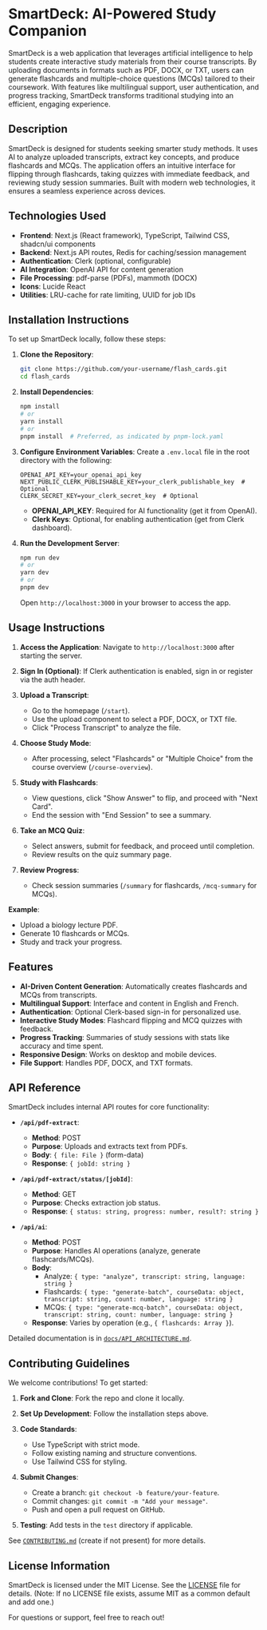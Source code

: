 # SmartDeck: AI-Powered Study Companion

SmartDeck is a web application that leverages artificial intelligence to help students create interactive study materials from their course transcripts. By uploading documents in formats such as PDF, DOCX, or TXT, users can generate flashcards and multiple-choice questions (MCQs) tailored to their coursework. With features like multilingual support, user authentication, and progress tracking, SmartDeck transforms traditional studying into an efficient, engaging experience.

## Description

SmartDeck is designed for students seeking smarter study methods. It uses AI to analyze uploaded transcripts, extract key concepts, and produce flashcards and MCQs. The application offers an intuitive interface for flipping through flashcards, taking quizzes with immediate feedback, and reviewing study session summaries. Built with modern web technologies, it ensures a seamless experience across devices.

## Technologies Used

- **Frontend**: Next.js (React framework), TypeScript, Tailwind CSS, shadcn/ui components
- **Backend**: Next.js API routes, Redis for caching/session management
- **Authentication**: Clerk (optional, configurable)
- **AI Integration**: OpenAI API for content generation
- **File Processing**: pdf-parse (PDFs), mammoth (DOCX)
- **Icons**: Lucide React
- **Utilities**: LRU-cache for rate limiting, UUID for job IDs

## Installation Instructions

To set up SmartDeck locally, follow these steps:

1. **Clone the Repository**:
   ```bash
   git clone https://github.com/your-username/flash_cards.git
   cd flash_cards
   ```

2. **Install Dependencies**:
   ```bash
   npm install
   # or
   yarn install
   # or
   pnpm install  # Preferred, as indicated by pnpm-lock.yaml
   ```

3. **Configure Environment Variables**:
   Create a `.env.local` file in the root directory with the following:
   ```env
   OPENAI_API_KEY=your_openai_api_key
   NEXT_PUBLIC_CLERK_PUBLISHABLE_KEY=your_clerk_publishable_key  # Optional
   CLERK_SECRET_KEY=your_clerk_secret_key  # Optional
   ```
   - **OPENAI_API_KEY**: Required for AI functionality (get it from OpenAI).
   - **Clerk Keys**: Optional, for enabling authentication (get from Clerk dashboard).

4. **Run the Development Server**:
   ```bash
   npm run dev
   # or
   yarn dev
   # or
   pnpm dev
   ```
   Open `http://localhost:3000` in your browser to access the app.

## Usage Instructions

1. **Access the Application**:
   Navigate to `http://localhost:3000` after starting the server.

2. **Sign In (Optional)**:
   If Clerk authentication is enabled, sign in or register via the auth header.

3. **Upload a Transcript**:
   - Go to the homepage (`/start`).
   - Use the upload component to select a PDF, DOCX, or TXT file.
   - Click "Process Transcript" to analyze the file.

4. **Choose Study Mode**:
   - After processing, select "Flashcards" or "Multiple Choice" from the course overview (`/course-overview`).

5. **Study with Flashcards**:
   - View questions, click "Show Answer" to flip, and proceed with "Next Card".
   - End the session with "End Session" to see a summary.

6. **Take an MCQ Quiz**:
   - Select answers, submit for feedback, and proceed until completion.
   - Review results on the quiz summary page.

7. **Review Progress**:
   - Check session summaries (`/summary` for flashcards, `/mcq-summary` for MCQs).

**Example**:
- Upload a biology lecture PDF.
- Generate 10 flashcards or MCQs.
- Study and track your progress.

## Features

- **AI-Driven Content Generation**: Automatically creates flashcards and MCQs from transcripts.
- **Multilingual Support**: Interface and content in English and French.
- **Authentication**: Optional Clerk-based sign-in for personalized use.
- **Interactive Study Modes**: Flashcard flipping and MCQ quizzes with feedback.
- **Progress Tracking**: Summaries of study sessions with stats like accuracy and time spent.
- **Responsive Design**: Works on desktop and mobile devices.
- **File Support**: Handles PDF, DOCX, and TXT formats.

## API Reference

SmartDeck includes internal API routes for core functionality:

- **`/api/pdf-extract`**:
  - **Method**: POST
  - **Purpose**: Uploads and extracts text from PDFs.
  - **Body**: `{ file: File }` (form-data)
  - **Response**: `{ jobId: string }`

- **`/api/pdf-extract/status/[jobId]`**:
  - **Method**: GET
  - **Purpose**: Checks extraction job status.
  - **Response**: `{ status: string, progress: number, result?: string }`

- **`/api/ai`**:
  - **Method**: POST
  - **Purpose**: Handles AI operations (analyze, generate flashcards/MCQs).
  - **Body**: 
    - Analyze: `{ type: "analyze", transcript: string, language: string }`
    - Flashcards: `{ type: "generate-batch", courseData: object, transcript: string, count: number, language: string }`
    - MCQs: `{ type: "generate-mcq-batch", courseData: object, transcript: string, count: number, language: string }`
  - **Response**: Varies by operation (e.g., `{ flashcards: Array }`).

Detailed documentation is in [`docs/API_ARCHITECTURE.md`](./docs/API_ARCHITECTURE.md).

## Contributing Guidelines

We welcome contributions! To get started:

1. **Fork and Clone**:
   Fork the repo and clone it locally.

2. **Set Up Development**:
   Follow the installation steps above.

3. **Code Standards**:
   - Use TypeScript with strict mode.
   - Follow existing naming and structure conventions.
   - Use Tailwind CSS for styling.

4. **Submit Changes**:
   - Create a branch: `git checkout -b feature/your-feature`.
   - Commit changes: `git commit -m "Add your message"`.
   - Push and open a pull request on GitHub.

5. **Testing**:
   Add tests in the `test` directory if applicable.

See [`CONTRIBUTING.md`](./CONTRIBUTING.md) (create if not present) for more details.

## License Information

SmartDeck is licensed under the MIT License. See the [LICENSE](./LICENSE) file for details. (Note: If no LICENSE file exists, assume MIT as a common default and add one.)

For questions or support, feel free to reach out!